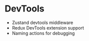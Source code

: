 # DevTools

  - Zustand devtools middleware
  - Redux DevTools extension support
  - Naming actions for debugging

